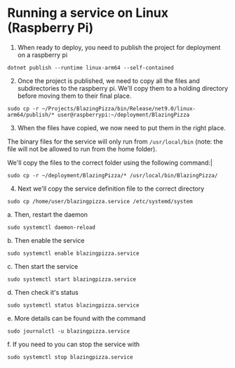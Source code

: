# Running a service on Linux (Raspberry Pi)

1. When ready to deploy, you need to publish the project for deployment on a raspberry pi

`dotnet publish --runtime linux-arm64 --self-contained`

2. Once the project is published, we need to copy all the files and subdirectories to the raspberry pi.  We'll copy them to a holding directory before moving them to their final place.

`sudo cp -r ~/Projects/BlazingPizza/bin/Release/net9.0/linux-arm64/publish/* user@raspberrypi:~/deployment/BlazingPizza`

3. When the files have copied, we now need to put them in the right place.

The binary files for the service will only run from `/usr/local/bin` (note: the file will not be allowed to run from the home folder).

We'll copy the files to the correct folder using the following command:|

`sudo cp -r ~/deployment/BlazingPizza/* /usr/local/bin/BlazingPizza/`

4. Next we'll copy the service definition file to the correct directory

`sudo cp /home/user/blazingpizza.service /etc/systemd/system`

a. Then, restart the daemon

`sudo systemctl daemon-reload`

b. Then enable the service

`sudo systemctl enable blazingpizza.service`

c. Then start the service

`sudo systemctl start blazingpizza.service`

d. Then check it's status

`sudo systemctl status blazingpizza.service`

e. More details can be found with the command

`sudo journalctl -u blazingpizza.service`

f. If you need to you can stop the service with

`sudo systemctl stop blazingpizza.service`